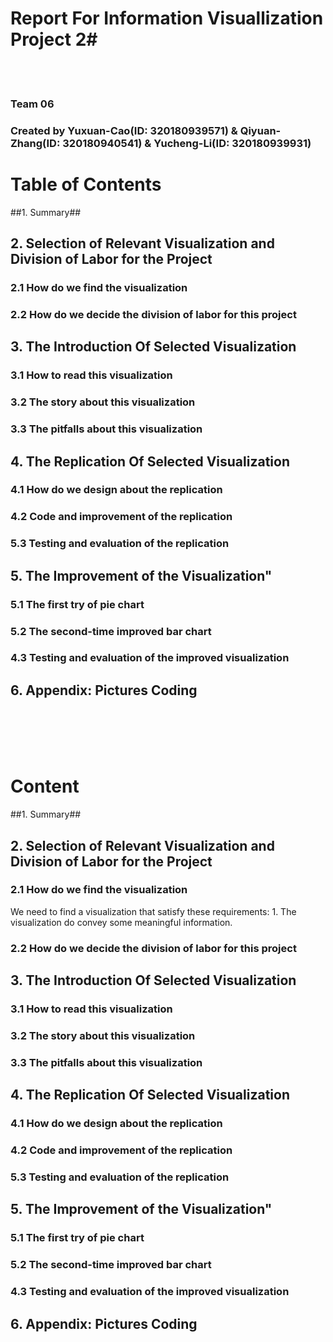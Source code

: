 # Report For Information Visuallization Project 2#

<br><br>


### Team 06 ###
### Created by Yuxuan-Cao(ID: 320180939571) & Qiyuan-Zhang(ID: 320180940541) & Yucheng-Li(ID: 320180939931) ###



# Table of Contents #

##1. Summary##


## 2.  Selection of Relevant Visualization and Division of Labor for the Project ##

### 2.1 How do we find the visualization ###

### 2.2 How do we decide the division of labor for this project ###



## 3. The Introduction Of Selected Visualization  ##

### 3.1 How to read this visualization ###

### 3.2 The story about this visualization ###

### 3.3 The pitfalls about this visualization ###


## 4. The Replication Of Selected Visualization  ##

### 4.1 How do we design about the replication ###

### 4.2 Code and improvement of the replication ###

### 5.3 Testing and evaluation of the replication ###




## 5. The Improvement of the Visualization" ##

### 5.1 The first try of pie chart ###

### 5.2 The second-time improved bar chart ###

### 4.3 Testing and evaluation of the improved visualization ###




## 6. Appendix: Pictures Coding ##

<br><br><br><br>
# Content #



##1. Summary##


## 2.  Selection of Relevant Visualization and Division of Labor for the Project ##

### 2.1 How do we find the visualization ###
We need to find a visualization that satisfy these requirements: 1. The visualization do convey some meaningful information. 

### 2.2 How do we decide the division of labor for this project ###



## 3. The Introduction Of Selected Visualization  ##

### 3.1 How to read this visualization ###

### 3.2 The story about this visualization ###

### 3.3 The pitfalls about this visualization ###


## 4. The Replication Of Selected Visualization  ##

### 4.1 How do we design about the replication ###

### 4.2 Code and improvement of the replication ###

### 5.3 Testing and evaluation of the replication ###




## 5. The Improvement of the Visualization" ##

### 5.1 The first try of pie chart ###

### 5.2 The second-time improved bar chart ###

### 4.3 Testing and evaluation of the improved visualization ###




## 6. Appendix: Pictures Coding ##














